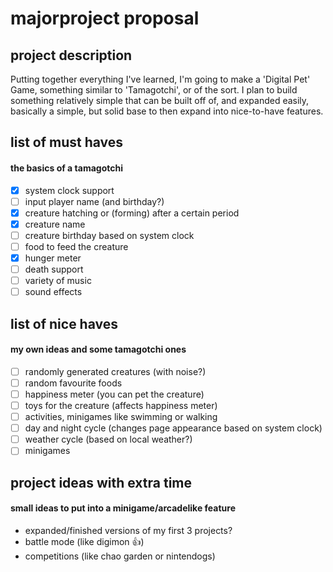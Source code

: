 # majorproject proposal

## project description
Putting together everything I've learned, I'm going to make a 'Digital Pet' Game, something similar to 'Tamagotchi', or of the sort. I plan to build something relatively simple that can be built off of, and expanded easily, basically a simple, but solid base to then expand into nice-to-have features.

## list of must haves
#### the basics of a tamagotchi
- [x] system clock support
- [ ] input player name (and birthday?) 
- [x] creature hatching or (forming) after a certain period
- [x] creature name
- [ ] creature birthday based on system clock
- [ ] food to feed the creature
- [x] hunger meter
- [ ] death support
- [ ] variety of music
- [ ] sound effects

## list of nice haves
#### my own ideas and some tamagotchi ones
- [ ] randomly generated creatures (with noise?)
- [ ] random favourite foods
- [ ] happiness meter (you can pet the creature)
- [ ] toys for the creature (affects happiness meter)
- [ ] activities, minigames like swimming or walking
- [ ] day and night cycle (changes page appearance based on system clock)
- [ ] weather cycle (based on local weather?)
- [ ] minigames

## project ideas with extra time
#### small ideas to put into a minigame/arcadelike feature
- expanded/finished versions of my first 3 projects?
- battle mode (like digimon 👍)
- competitions (like chao garden or nintendogs)
